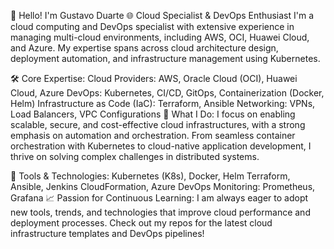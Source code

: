 👋 Hello! I'm Gustavo Duarte
🌐 Cloud Specialist & DevOps Enthusiast
I'm a cloud computing and DevOps specialist with extensive experience in managing multi-cloud environments, including AWS, OCI, Huawei Cloud, and Azure. My expertise spans across cloud architecture design, deployment automation, and infrastructure management using Kubernetes.

🛠️ Core Expertise:
Cloud Providers: AWS, Oracle Cloud (OCI), Huawei Cloud, Azure
DevOps: Kubernetes, CI/CD, GitOps, Containerization (Docker, Helm)
Infrastructure as Code (IaC): Terraform, Ansible
Networking: VPNs, Load Balancers, VPC Configurations
🚀 What I Do:
I focus on enabling scalable, secure, and cost-effective cloud infrastructures, with a strong emphasis on automation and orchestration. From seamless container orchestration with Kubernetes to cloud-native application development, I thrive on solving complex challenges in distributed systems.

🔧 Tools & Technologies:
Kubernetes (K8s), Docker, Helm
Terraform, Ansible, Jenkins
CloudFormation, Azure DevOps
Monitoring: Prometheus, Grafana
📈 Passion for Continuous Learning:
I am always eager to adopt new tools, trends, and technologies that improve cloud performance and deployment processes. Check out my repos for the latest cloud infrastructure templates and DevOps pipelines!
